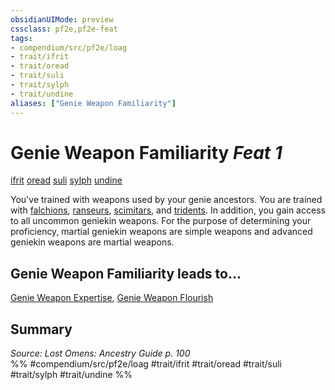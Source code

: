 ```yaml
---
obsidianUIMode: preview
cssclass: pf2e,pf2e-feat
tags:
- compendium/src/pf2e/loag
- trait/ifrit
- trait/oread
- trait/suli
- trait/sylph
- trait/undine
aliases: ["Genie Weapon Familiarity"]
---
```

# Genie Weapon Familiarity  *Feat 1*  
[ifrit](../../rules/traits/ifrit-b2.md)  [oread](../../rules/traits/oread-b2.md)  [suli](../../rules/traits/suli-b2.md)  [sylph](../../rules/traits/sylph-b2.md)  [undine](../../rules/traits/undine-b2.md)  


You've trained with weapons used by your genie ancestors. You are trained with [falchions](../equipment/items/falchion.md), [ranseurs](../equipment/items/ranseur.md), [scimitars](../equipment/items/scimitar.md), and [tridents](../equipment/items/trident.md). In addition, you gain access to all uncommon geniekin weapons. For the purpose of determining your proficiency, martial geniekin weapons are simple weapons and advanced geniekin weapons are martial weapons.

## Genie Weapon Familiarity leads to...

[Genie Weapon Expertise](genie-weapon-expertise-loag.md), [Genie Weapon Flourish](genie-weapon-flourish-loag.md)

## Summary

*Source: Lost Omens: Ancestry Guide p. 100*  
%% #compendium/src/pf2e/loag #trait/ifrit #trait/oread #trait/suli #trait/sylph #trait/undine %%